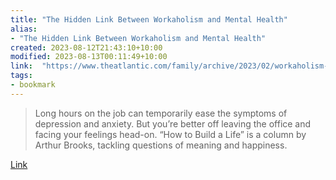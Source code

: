 ```yaml
---
title: "The Hidden Link Between Workaholism and Mental Health"
alias:
- "The Hidden Link Between Workaholism and Mental Health"
created: 2023-08-12T21:43:10+10:00
modified: 2023-08-13T00:11:49+10:00
link:  "https://www.theatlantic.com/family/archive/2023/02/workaholism-addiction-anxiety-depression-practical-solutions/672917/"
tags:
- bookmark
---
```


> Long hours on the job can temporarily ease the symptoms of depression and anxiety. But you’re better off leaving the office and facing your feelings head-on. “How to Build a Life” is a column by Arthur Brooks, tackling questions of meaning and happiness.

[Link](https://www.theatlantic.com/family/archive/2023/02/workaholism-addiction-anxiety-depression-practical-solutions/672917/)